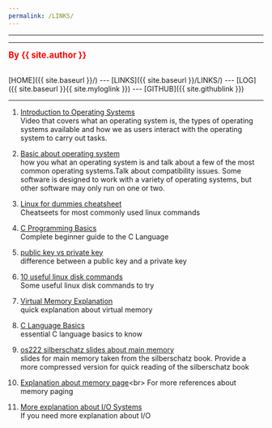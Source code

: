 ```yaml
---
permalink: /LINKS/
---
```


---
---
<span style="color:red; font-weight:bold; font-size:larger;">By {{ site.author }}</span>
<br><br>

[HOME]({{ site.baseurl }}/) --- 
[LINKS]({{ site.baseurl }}/LINKS/) --- 
[LOG]({{ site.baseurl }}{{ site.myloglink }}) --- 
[GITHUB]({{ site.githublink }})
<br>
<hr>


1. [Introduction to Operating Systems](https://www.youtube.com/watch?v=5AjReRMoG3Y)<br>
Video that covers what an operating system is, the types of operating systems available and how we as users interact with the operating system to carry out tasks.

2. [Basic about operating system](https://www.youtube.com/watch?v=fkGCLIQx1MI)<br>
how you what an operating system is and talk about a few of the most common operating systems.Talk about compatibility issues. Some software is designed to work with a variety of operating systems, but other software may only run on one or two. 

3. [Linux for dummies cheatsheet](https://www.dummies.com/article/technology/computers/operating-systems/linux/linux-for-dummies-cheat-sheet-209505/)<br>
Cheatseets for most commonly used linux commands

4. [C Programming Basics](https://www.dummies.com/article/technology/computers/operating-systems/linux/linux-for-dummies-cheat-sheet-209505/)<br>
Complete beginner guide to the C Language

5. [public key vs private key](https://www.geeksforgeeks.org/difference-between-private-key-and-public-key/)<br>
difference between a public key and a private key

6. [10 useful linux disk commands](https://www.binarytides.com/linux-command-check-disk-partitions/)<br>
Some useful linux disk commands to try 

7. [Virtual Memory Explanation](https://www.techtarget.com/searchstorage/definition/virtual-memory)<br>
quick explanation about virtual memory

8. [C Language Basics](https://www.youtube.com/watch?v=irqbmMNs2Bo)<br>
essential C language basics to know

9. [os222 silberschatz slides about main memory](https://codex.cs.yale.edu/avi/os-book/OS10/slide-dir/PPTX-dir/ch9.pptx)<br>
slides for main memory taken from the silberschatz book. Provide a more compressed version for quick reading of the silberschatz book

10. [Explanation about memory page](https://en.wikipedia.org/wiki/Page_(computer_memory))<br>
 For more references about memory paging

11. [More explanation about I/O Systems](https://www.cs.uic.edu/~jbell/CourseNotes/OperatingSystems/13_IOSystems.html)<br>
  If you need more explanation about I/O





